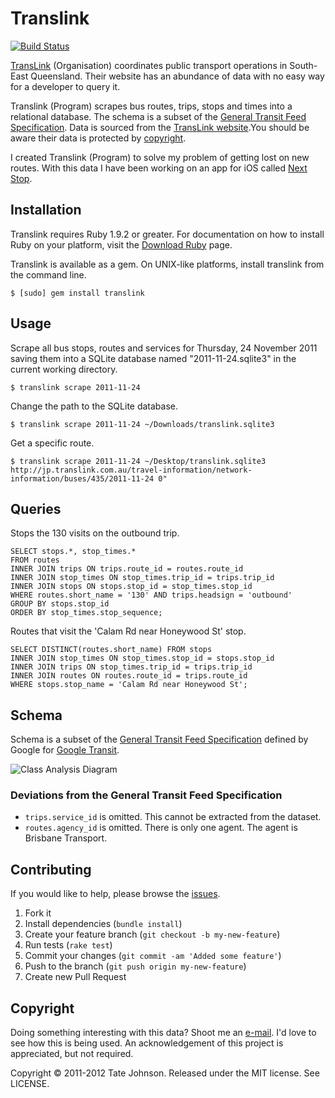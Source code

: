 # Translink

[![Build Status](https://secure.travis-ci.org/tatey/translink.png)](http://travis-ci.org/tatey/translink)

[TransLink](http://translink.com.au/) (Organisation) coordinates public transport operations in
South-East Queensland. Their website has an abundance of data with no easy way for a developer
to query it.

Translink (Program) scrapes bus routes, trips, stops and times into a relational database.
The schema is a subset of the [General Transit Feed Specification](https://developers.google.com/transit/gtfs/reference).
Data is sourced from the [TransLink website](http://translink.com.au/).You should be
aware their data is protected by [copyright](http://translink.com.au/site-information/legal/copyright).

I created Translink (Program) to solve my problem of getting lost on new routes. With this data I 
have been working on an app for iOS called [Next Stop](http://nextstop.me).

## Installation

Translink requires Ruby 1.9.2 or greater. For documentation on how to install Ruby on your
platform, visit the [Download Ruby](http://www.ruby-lang.org/en/downloads/) page.

Translink is available as a gem. On UNIX-like platforms, install translink from the command line.

    $ [sudo] gem install translink

## Usage

Scrape all bus stops, routes and services for Thursday, 24 November 2011 saving
them into a SQLite database named "2011-11-24.sqlite3" in the current working directory.

    $ translink scrape 2011-11-24

Change the path to the SQLite database.

    $ translink scrape 2011-11-24 ~/Downloads/translink.sqlite3

Get a specific route.

    $ translink scrape 2011-11-24 ~/Desktop/translink.sqlite3 http://jp.translink.com.au/travel-information/network-information/buses/435/2011-11-24 0"

## Queries

Stops the 130 visits on the outbound trip.

    SELECT stops.*, stop_times.*
    FROM routes
    INNER JOIN trips ON trips.route_id = routes.route_id
    INNER JOIN stop_times ON stop_times.trip_id = trips.trip_id
    INNER JOIN stops ON stops.stop_id = stop_times.stop_id
    WHERE routes.short_name = '130' AND trips.headsign = 'outbound'
    GROUP BY stops.stop_id
    ORDER BY stop_times.stop_sequence;

Routes that visit the 'Calam Rd near Honeywood St' stop.

    SELECT DISTINCT(routes.short_name) FROM stops
    INNER JOIN stop_times ON stop_times.stop_id = stops.stop_id
    INNER JOIN trips ON stop_times.trip_id = trips.trip_id
    INNER JOIN routes ON routes.route_id = trips.route_id
    WHERE stops.stop_name = 'Calam Rd near Honeywood St';

## Schema

Schema is a subset of the [General Transit Feed Specification](https://developers.google.com/transit/gtfs/reference)
defined by Google for [Google Transit](https://developers.google.com/transit/google-transit).

![Class Analysis Diagram](https://github.com/tatey/translink/raw/master/doc/schema.png)

### Deviations from the General Transit Feed Specification

* `trips.service_id` is omitted. This cannot be extracted from the dataset.
* `routes.agency_id` is omitted. There is only one agent. The agent is Brisbane Transport.

## Contributing

If you would like to help, please browse the [issues](https://github.com/tatey/translink/issues).

1. Fork it
2. Install dependencies (`bundle install`)
3. Create your feature branch (`git checkout -b my-new-feature`)
4. Run tests (`rake test`)
5. Commit your changes (`git commit -am 'Added some feature'`)
6. Push to the branch (`git push origin my-new-feature`)
7. Create new Pull Request

## Copyright

Doing something interesting with this data? Shoot me an [e-mail](mailto:tate@tatey.com). I'd love to see how
this is being used. An acknowledgement of this project is appreciated, but not required.

Copyright © 2011-2012 Tate Johnson. Released under the MIT license. See LICENSE.
